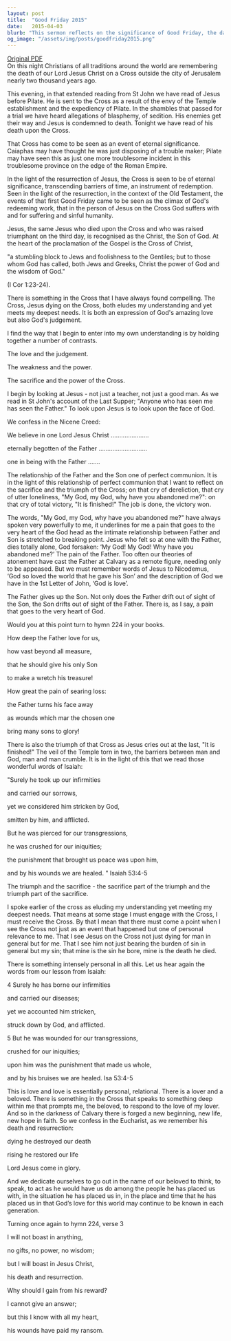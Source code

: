 ```yaml
---
layout: post
title:  "Good Friday 2015"
date:   2015-04-03
blurb: "This sermon reflects on the significance of Good Friday, the day Jesus Christ was crucified. It explores the eternal significance of the Cross, the pain and loneliness Jesus experienced, and the ultimate triumph of his sacrifice. It emphasizes the personal relevance of the Cross, urging believers to see Jesus' sacrifice as not just a general act, but one that was done for each individual."
og_image: "/assets/img/posts/goodfriday2015.png"
---
```

[Original PDF](/assets/pdf/goodfriday2015.pdf)    
On this night Christians of all traditions around the world are remembering the death of our Lord Jesus Christ on a Cross outside the city of Jerusalem nearly two thousand years ago.

This evening, in that extended reading from St John we have read of Jesus before Pilate. He is sent to the Cross as a result of the envy of the Temple establishment and the expediency of Pilate. In the shambles that passed for a trial we have heard allegations of blasphemy, of sedition. His enemies get their way and Jesus is condemned to death. Tonight we have read of his death upon the Cross.

That Cross has come to be seen as an event of eternal significance. Caiaphas may have thought he was just disposing of a trouble maker; Pilate may have seen this as just one more troublesome incident in this troublesome province on the edge of the Roman Empire.

In the light of the resurrection of Jesus, the Cross is seen to be of eternal significance, transcending barriers of time, an instrument of redemption. Seen in the light of the resurrection, in the context of the Old Testament, the events of that first Good Friday came to be seen as the climax of God's redeeming work, that in the person of Jesus on the Cross God suffers with and for suffering and sinful humanity.

Jesus, the same Jesus who died upon the Cross and who was raised triumphant on the third day, is recognised as the Christ, the Son of God. At the heart of the proclamation of the Gospel is the Cross of Christ,

"a stumbling block to Jews and foolishness to the Gentiles; but to those whom God has called, both Jews and Greeks, Christ the power of God and the wisdom of God."

(I Cor 1:23-24).

There is something in the Cross that I have always found compelling. The Cross, Jesus dying on the Cross, both eludes my understanding and yet meets my deepest needs. It is both an expression of God's amazing love but also God's judgement.

I find the way that I begin to enter into my own understanding is by holding together a number of contrasts.

The love and the judgement.

The weakness and the power.

The sacrifice and the power of the Cross.

I begin by looking at Jesus - not just a teacher, not just a good man. As we read in St John's account of the Last Supper; "Anyone who has seen me has seen the Father." To look upon Jesus is to look upon the face of God.

We confess in the Nicene Creed:

We believe in one Lord Jesus Christ ......................

eternally begotten of the Father ............................

one in being with the Father .......

The relationship of the Father and the Son one of perfect communion. It is in the light of this relationship of perfect communion that I want to reflect on the sacrifice and the triumph of the Cross; on that cry of dereliction, that cry of utter loneliness, "My God, my God, why have you abandoned me?": on that cry of total victory, "It is finished!" The job is done, the victory won.

The words, "My God, my God, why have you abandoned me?" have always spoken very powerfully to me, it underlines for me a pain that goes to the very heart of the God head as the intimate relationship between Father and Son is stretched to breaking point. Jesus who felt so at one with the Father, dies totally alone, God forsaken: ‘My God! My God! Why have you abandoned me?’ The pain of the Father. Too often our theories of atonement have cast the Father at Calvary as a remote figure, needing only to be appeased. But we must remember words of Jesus to Nicodemus, ‘God so loved the world that he gave his Son’ and the description of God we have in the 1st Letter of John, ‘God is love’.

The Father gives up the Son. Not only does the Father drift out of sight of the Son, the Son drifts out of sight of the Father. There is, as I say, a pain that goes to the very heart of God.

Would you at this point turn to hymn 224 in your books.

How deep the Father love for us,

how vast beyond all measure,

that he should give his only Son

to make a wretch his treasure!

How great the pain of searing loss:

the Father turns his face away

as wounds which mar the chosen one

bring many sons to glory!

There is also the triumph of that Cross as Jesus cries out at the last, "It is finished!" The veil of the Temple torn in two, the barriers between man and God, man and man crumble. It is in the light of this that we read those wonderful words of Isaiah:

"Surely he took up our infirmities

and carried our sorrows,

yet we considered him stricken by God,

smitten by him, and afflicted.

But he was pierced for our transgressions,

he was crushed for our iniquities;

the punishment that brought us peace was upon him,

and by his wounds we are healed. " Isaiah 53:4-5

The triumph and the sacrifice - the sacrifice part of the triumph and the triumph part of the sacrifice.

I spoke earlier of the cross as eluding my understanding yet meeting my deepest needs. That means at some stage I must engage with the Cross, I must receive the Cross. By that I mean that there must come a point when I see the Cross not just as an event that happened but one of personal relevance to me. That I see Jesus on the Cross not just dying for man in general but for me. That I see him not just bearing the burden of sin in general but my sin; that mine is the sin he bore, mine is the death he died.

There is something intensely personal in all this. Let us hear again the words from our lesson from Isaiah:

4 Surely he has borne our infirmities

and carried our diseases;

yet we accounted him stricken,

struck down by God, and afflicted.

5 But he was wounded for our transgressions,

crushed for our iniquities;

upon him was the punishment that made us whole,

and by his bruises we are healed. Isa 53:4-5

This is love and love is essentially personal, relational. There is a lover and a beloved. There is something in the Cross that speaks to something deep within me that prompts me, the beloved, to respond to the love of my lover. And so in the darkness of Calvary there is forged a new beginning, new life, new hope in faith. So we confess in the Eucharist, as we remember his death and resurrection:

dying he destroyed our death

rising he restored our life

Lord Jesus come in glory.

And we dedicate ourselves to go out in the name of our beloved to think, to speak, to act as he would have us do among the people he has placed us with, in the situation he has placed us in, in the place and time that he has placed us in that God’s love for this world may continue to be known in each generation.

Turning once again to hymn 224, verse 3

I will not boast in anything,

no gifts, no power, no wisdom;

but I will boast in Jesus Christ,

his death and resurrection.

Why should I gain from his reward?

I cannot give an answer;

but this I know with all my heart,

his wounds have paid my ransom.
